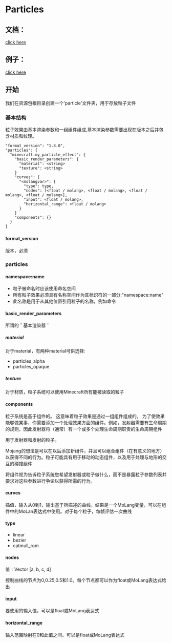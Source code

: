 # Particles
## 文档：
[click here](./particles.md)
## 例子：
[click here](./particles_example.md)
## 开始
我们在资源包根目录创建一个'particle'文件夹，用于存放粒子文件
### 基本结构
粒子效果由基本渲染参数和一组组件组成,基本渲染参数需要出现在版本之后并包含材质和纹理。
```
"format_version": "1.8.0",
"particles": {
  "minecraft:my_particle_effect": {
    "basic_render_parameters": {
      "material": <string>
      "texture": <string>
    }
    "curves": {
      "<molangvar>": {
        "type": type,
        "nodes": [<float / molang>, <float / molang>, <float / molang>, <float / molang>],
        "input": <float / molang>, 
        "horizontal_range": <float / molang>
      }
    }
    "components": {}
  }
}
```
#### format_version　
版本，必须
### particles
#### namespace:name
* 粒子被命名时应该使用命名空间
* 所有粒子效果必须具有名称空间作为其标识符的一部分:"namespace:name"
* 此名称是用于从其他位置引用粒子的名称，例如命令
#### basic_render_parameters
所谓的＇基本渲染器＇
##### material 
对于material，有两种material可供选择:
* particles_alpha
* particles_opaque
##### texture 
对于材质，粒子系统可以使用Minecraft所有能被读取的粒子
#### components
粒子系统是基于组件的。
这意味着粒子效果是通过一组组件组成的。
为了使效果能够做某事，你需要添加一个处理效果方面的组件。例如，发射器需要有生命周期的规则，因此发射器将（通常）有一个或多个处理生命周期职责的生命周期组件

用于发射器和发射的粒子。

Mojang的想法是可以在以后添加新组件，并且可以组合组件（在有意义的地方）以获得不同的行为。粒子可能具有用于移动的动态组件，以及用于处理与地形的交互的碰撞组件

将组件视为告诉粒子系统您希望发射器或粒子做什么，而不是暴露粒子参数列表并要求对这些参数进行争论以获得所需的行为。
#### curves
插值，输入从0到1，输出基于所描述的曲线。结果是一个MoLang变量，可以在组件中的MoLan表达式中使用。对于每个粒子，每帧评估一次曲线
#### type
* linear
* bezier
* catmull_rom
#### nodes
值：Vector [a, b, c, d]

控制曲线的节点为0,0.25,0.5和1.0。每个节点都可以作为float或MoLang表达式给出
#### input
要使用的输入值，可以是float或MoLang表达式
#### horizontal_range
输入范围映射在0和此值之间。可以是float或MoLang表达式